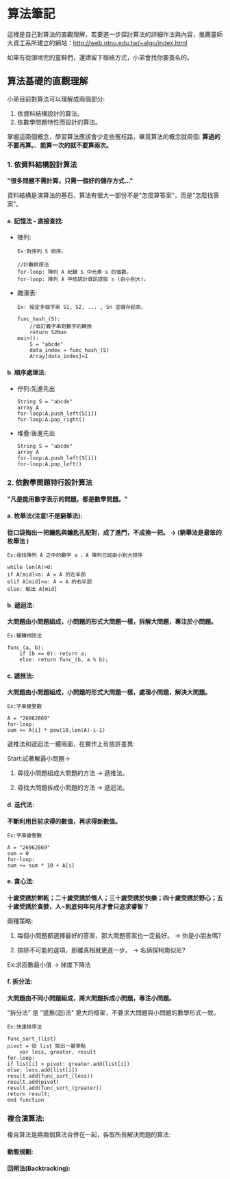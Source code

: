 # 算法筆記
  
  這裡是自己對算法的直觀理解，若要進一步探討算法的詳細作法與內容，推薦臺師大資工系所建立的網站：http://web.ntnu.edu.tw/~algo/index.html
  
  如果有從頭啃完的童鞋們，還請留下聯絡方式，小弟會找你要簽名的。
  
## 算法基礎的直觀理解

  小弟目前對算法可以理解成兩個部分:
  1. 依資料結構設計的算法。
  2. 依數學問題特性而設計的算法。
  
  掌握這兩個概念，學習算法應該會少走些冤枉路，畢竟算法的概念就兩個: **算過的不要再算。**、**能算一次的就不要算兩次。**

### 1. 依資料結構設計算法

  **"很多問題不需計算，只需一個好的儲存方式..."**
  
  資料結構是演算法的基石，算法有很大一部份不是"怎麼算答案"，而是"怎麼找答案"。
  
#### a. 記憶法 - 直接查找:
  
- 陣列:
	
	```
	Ex:對序列 S 排序。

	//計數排序法
	for-loop: 陣列 A 紀錄 S 中元素 s 的個數。
	for-loop: 陣列 A 中依統計資訊提取 s (由小到大)。
	```

- 雜湊表:

	```
	Ex: 給定多個字串 S1, S2, ... , Sn 並儲存起來。

	func_hash_(S):
	    //自訂義字串對數字的轉換
	    return S2Num
	main():
	    S = "abcde"
	    data_index = func_hash_(S)
	    Array[data_index]=1
	```
    
#### b. 順序處理法:
    
- 佇列:先進先出
	
	```
	String S = "abcde"
	array A
	for-loop:A.push_left(S[i])
	for-loop:A.pop_right()
	```

- 堆疊:後進先出

	```
	String S = "abcde"
	array A
	for-loop:A.push_left(S[i])
	for-loop:A.pop_left()
	```

	
### 2. 依數學問題特行設計算法
  
**"凡是能用數字表示的問題，都是數學問題。"**

#### a. 枚舉法(注意!不是窮舉法):
  
**從口袋掏出一把鑰匙與鑰匙孔配對，成了進門，不成換一把。 -> (窮舉法是最笨的枚舉法 )**

	Ex:尋找陣列 A 之中的數字 a ，A 陣列已經由小到大排序

	while len(A)>0:
	if A[mid]<a: A = A 的左半部
	elif A[mid]>a: A = A 的右半部
	else: 輸出 A[mid]

#### b. 遞迴法:

**大問題由小問題組成，小問題的形式大問題一樣，拆解大問題，專注於小問題。**

	Ex:輾轉相除法

	func_(a, b):
	    if (b == 0): return a;
	    else: return func_(b, a % b);

#### c. 遞推法:

**大問題由小問題組成，小問題的形式大問題一樣，處理小問題，解決大問題。**

	Ex:字串變整數

	A = "26962869"
	for-loop: 
	sum += A[i] * pow(10,len(A)-i-1)

遞推法和遞迴法一體兩面，在實作上有些許差異:

Start:試著解最小問題->

1. 尋找小問題組成大問題的方法 -> 遞推法。

2. 尋找大問題拆成小問題的方法 -> 遞迴法。

#### d. 迭代法:

**不斷利用目前求得的數值，再求得新數值。**

	Ex:字串變整數

	A = "26962869"
	sum = 0
	for-loop: 
	sum += sum * 10 + A[i]

#### e. 貪心法:

**十歲受誘於餅乾；二十歲受誘於情人；三十歲受誘於快樂；四十歲受誘於野心；五十歲受誘於貪婪，人~到底何年何月才會只追求睿智？**

兩種策略:

1. 每個小問題都選擇最好的答案，那大問題答案也一定最好。 -> 你是小朋友嗎?

2. 排除不可能的選項，那離真相就更進一步。 -> 名偵探柯南似尼?

Ex:求函數最小值 -> 梯度下降法

#### f. 拆分法:

**大問題由不同小問題組成，將大問題拆成小問題，專注小問題。**

"拆分法" 是 "遞推(迴)法" 更大的框架，不要求大問題與小問題的數學形式一致。

	Ex:快速排序法
	
	func_sort_(list)
	pivot = 從 list 取出一基準點
	    var less, greater, result
	for-loop:
	if list[i] > pivot: greater.add(list[i])
	else: less.add(list[i])
	result.add(func_sort_(less))
	result.add(pivot)
	result.add(func_sort_(greater))
	return result;
	end function

### 複合演算法:

複合算法是將兩個算法合併在一起，各取所長解決問題的算法:

#### 動態規劃:
#### 回朔法(Backtracking):
